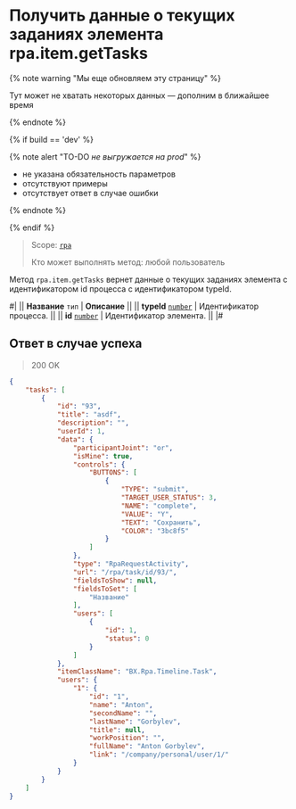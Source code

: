 # Получить данные о текущих заданиях элемента rpa.item.getTasks

{% note warning "Мы еще обновляем эту страницу" %}

Тут может не хватать некоторых данных — дополним в ближайшее время

{% endnote %}

{% if build == 'dev' %}

{% note alert "TO-DO _не выгружается на prod_" %}

- не указана обязательность параметров
- отсутствуют примеры
- отсутствует ответ в случае ошибки

{% endnote %}

{% endif %}

> Scope: [`rpa`](../../../scopes/permissions.md)
>
> Кто может выполнять метод: любой пользователь

Метод `rpa.item.getTasks` вернет данные о текущих заданиях элемента с идентификатором id процесса с идентификатором typeId.

#|
|| **Название**
`тип` | **Описание** ||
|| **typeId** 
[`number`](../../../data-types.md) | Идентификатор процесса. ||
|| **id** 
[`number`](../../../data-types.md) | Идентификатор элемента. ||
|#

## Ответ в случае успеха

> 200 OK

```json
{
    "tasks": [
        {
            "id": "93",
            "title": "asdf",
            "description": "",
            "userId": 1,
            "data": {
                "participantJoint": "or",
                "isMine": true,
                "controls": {
                    "BUTTONS": [
                        {
                            "TYPE": "submit",
                            "TARGET_USER_STATUS": 3,
                            "NAME": "complete",
                            "VALUE": "Y",
                            "TEXT": "Сохранить",
                            "COLOR": "3bc8f5"
                        }
                    ]
                },
                "type": "RpaRequestActivity",
                "url": "/rpa/task/id/93/",
                "fieldsToShow": null,
                "fieldsToSet": [
                    "Название"
                ],
                "users": [
                    {
                        "id": 1,
                        "status": 0
                    }
                ]
            },
            "itemClassName": "BX.Rpa.Timeline.Task",
            "users": {
                "1": {
                    "id": "1",
                    "name": "Anton",
                    "secondName": "",
                    "lastName": "Gorbylev",
                    "title": null,
                    "workPosition": "",
                    "fullName": "Anton Gorbylev",
                    "link": "/company/personal/user/1/"
                }
            }    
        }
    ]
}
```